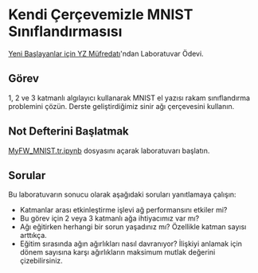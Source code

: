 # Kendi Çerçevemizle MNIST Sınıflandırmasısı

[Yeni Başlayanlar için YZ Müfredatı](https://github.com/microsoft/ai-for-beginners)'ndan Laboratuvar Ödevi.

## Görev

1, 2 ve 3 katmanlı algılayıcı kullanarak MNIST el yazısı rakam sınıflandırma problemini çözün. Derste geliştirdiğimiz sinir ağı çerçevesini kullanın.

## Not Defterini Başlatmak

[MyFW_MNIST.tr.ipynb](MyFW_MNIST.tr.ipynb) dosyasını açarak laboratuvarı başlatın.

## Sorular

Bu laboratuvarın sonucu olarak aşağıdaki soruları yanıtlamaya çalışın:

- Katmanlar arası etkinleştirme işlevi ağ performansını etkiler mi?
- Bu görev için 2 veya 3 katmanlı ağa ihtiyacımız var mı?
- Ağı eğitirken herhangi bir sorun yaşadınız mı? Özellikle katman sayısı arttıkça.
- Eğitim sırasında ağın ağırlıkları nasıl davranıyor? İlişkiyi anlamak için dönem sayısına karşı ağırlıkların maksimum mutlak değerini çizebilirsiniz.